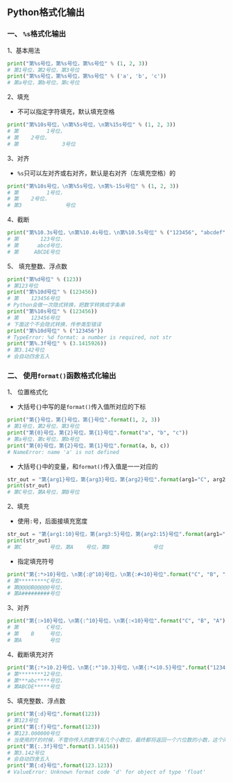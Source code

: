 ## Python格式化输出

### 一、 `%s`格式化输出

1、基本用法

```python
print("第%s号位，第%s号位，第%s号位" % (1, 2, 3))
# 第1号位，第2号位，第3号位
print("第%s号位，第%s号位，第%s号位" % ('a', 'b', 'c'))
# 第a号位，第b号位，第c号位
```

2、填充

- 不可以指定字符填充，默认填充空格
```python
print("第%10s号位，\n第%5s号位，\n第%15s号位" % (1, 2, 3))
# 第         1号位，
# 第    2号位，
# 第              3号位
```

3、对齐

- `%s`只可以左对齐或右对齐，默认是右对齐（左填充空格）的
```python
print("第%10s号位，\n第%5s号位，\n第%-15s号位" % (1, 2, 3))
# 第         1号位，
# 第    2号位，
# 第3              号位
```

4、截断
```python
print("第%10.3s号位，\n第%10.4s号位，\n第%10.5s号位" % ("123456", "abcdef", "ABCDEF"))
# 第       123号位，
# 第      abcd号位，
# 第     ABCDE号位
```
5、 填充整数、浮点数
```python
print("第%d号位" % (123))
# 第123号位
print("第%10d号位" % (123456))
# 第    123456号位
# Python会做一次隐式转换，把数字转换成字条串
print("第%10s号位" % (123456))
# 第    123456号位
# 下面这个不会隐式转换，传参类型错误
print("第%10d号位" % ("123456"))
# TypeError: %d format: a number is required, not str
print("第%.3f号位" % (3.1415926))
# 第3.142号位
# 会自动四舍五入
```

### 二、 使用`format()`函数格式化输出

1、 位置格式化

- 大括号`{}`中写的是`format()`传入值所对应的下标
```python
print("第{}号位，第{}号位，第{}号位".format(1, 2, 3))
# 第1号位，第2号位，第3号位
print("第{0}号位，第{2}号位，第{1}号位".format("a", "b", "c"))
# 第a号位，第c号位，第b号位
print("第{0}号位，第{2}号位，第{1}号位".format(a, b, c))
# NameError: name 'a' is not defined
```
- 大括号`{}`中的变量，和`format()`传入值是一一对应的
```python
str_out = "第{arg1}号位，第{arg3}号位，第{arg2}号位".format(arg1="C", arg2="B", arg3="A")
print(str_out)
# 第C号位，第A号位，第B号位
```
2、填充
- 使用`:`号，后面接填充宽度
```python
str_out = "第{arg1:10}号位，第{arg3:5}号位，第{arg2:15}号位".format(arg1="C", arg2="B", arg3="A")
print(str_out)
# 第C         号位，第A    号位，第B              号位
```
- 指定填充符号
```python
print("第{:*>10}号位，\n第{:@^10}号位，\n第{:#<10}号位".format("C", "B", "A"))
# 第*********C号位，
# 第@@@@B@@@@@号位，
# 第A#########号位
```
3、对齐

```python
print("第{:>10}号位，\n第{:^10}号位，\n第{:<10}号位".format("C", "B", "A"))
# 第         C号位，
# 第    B     号位，
# 第A         号位
```
4、截断填充对齐
```python
print("第{:*>10.2}号位，\n第{:*^10.3}号位，\n第{:*<10.5}号位".format("123456", "abcdef", "ABCDEF"))
# 第********12号位，
# 第***abc****号位，
# 第ABCDE*****号位
```

5、填充整数、浮点数
```python
print("第{:d}号位".format(123))
# 第123号位
print("第{:f}号位".format(123))
# 第123.000000号位
# 当使用的f的时候，不管你传入的数字有几个小数位，最终都将返回一个六位数的小数，这个问题# 源自c语言，你也不用管，自己知道就行
print("第{:.3f}号位".format(3.14156))
# 第3.142号位
# 会自动四舍五入
print("第{:d}号位".format(123.123))
# ValueError: Unknown format code 'd' for object of type 'float'
```